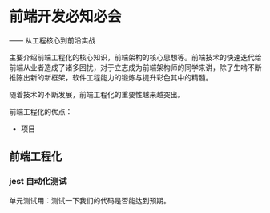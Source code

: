 # 前端开发必知必会

—— 从工程核心到前沿实战

主要介绍前端工程化的核心知识，前端架构的核心思想等。前端技术的快速迭代给前端从业者造成了诸多困扰，对于立志成为前端架构师的同学来讲，除了生啃不断推陈出新的新框架，软件工程能力的锻炼与提升彩色其中的精髓。

随着技术的不断发展，前端工程化的重要性越来越突出。

前端工程化的优点：

- 项目

## 前端工程化

### jest 自动化测试

单元测试用：测试一下我们的代码是否能达到预期。
